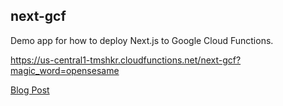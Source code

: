 ## next-gcf

Demo app for how to deploy Next.js to Google Cloud Functions.

https://us-central1-tmshkr.cloudfunctions.net/next-gcf?magic_word=opensesame

[Blog Post](https://hashnode.tmshkr.dev/deploy-nextjs-as-a-google-cloud-function-with-password-protection?isDarkTheme=true)
